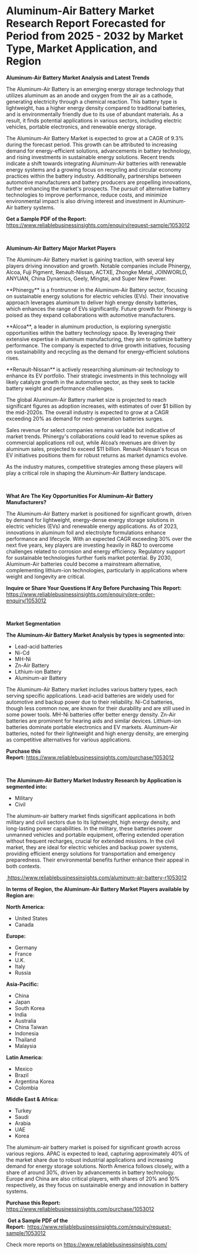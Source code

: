 <p><h1>Aluminum-Air Battery Market Research Report Forecasted for Period from 2025 -  2032 by Market Type, Market Application, and Region</h1></p><p><strong>Aluminum-Air Battery Market Analysis and Latest Trends</strong></p>
<p><p>The Aluminum-Air Battery is an emerging energy storage technology that utilizes aluminum as an anode and oxygen from the air as a cathode, generating electricity through a chemical reaction. This battery type is lightweight, has a higher energy density compared to traditional batteries, and is environmentally friendly due to its use of abundant materials. As a result, it finds potential applications in various sectors, including electric vehicles, portable electronics, and renewable energy storage.</p><p>The Aluminum-Air Battery Market is expected to grow at a CAGR of 9.3% during the forecast period. This growth can be attributed to increasing demand for energy-efficient solutions, advancements in battery technology, and rising investments in sustainable energy solutions. Recent trends indicate a shift towards integrating Aluminum-Air batteries with renewable energy systems and a growing focus on recycling and circular economy practices within the battery industry. Additionally, partnerships between automotive manufacturers and battery producers are propelling innovations, further enhancing the market's prospects. The pursuit of alternative battery technologies to improve performance, reduce costs, and minimize environmental impact is also driving interest and investment in Aluminum-Air battery systems.</p></p>
<p><strong>Get a Sample PDF of the Report:&nbsp;</strong> <a href="https://www.reliablebusinessinsights.com/enquiry/request-sample/1053012?utm_campaign=3080&utm_medium=2&utm_source=Github&utm_content=ia&utm_term=22032025&utm_id=aluminum-air-battery">https://www.reliablebusinessinsights.com/enquiry/request-sample/1053012</a></p>
<p>&nbsp;</p>
<p><strong>Aluminum-Air Battery Major Market Players</strong></p>
<p><p>The Aluminum-Air Battery market is gaining traction, with several key players driving innovation and growth. Notable companies include Phinergy, Alcoa, Fuji Pigment, Renault-Nissan, ACTXE, Zhongke Metal, JOINWORLD, ANYUAN, China Dynamics, Geely, Mingtai, and Super New Power.</p><p>**Phinergy** is a frontrunner in the Aluminum-Air Battery sector, focusing on sustainable energy solutions for electric vehicles (EVs). Their innovative approach leverages aluminum to deliver high energy density batteries, which enhances the range of EVs significantly. Future growth for Phinergy is poised as they expand collaborations with automotive manufacturers.</p><p>**Alcoa**, a leader in aluminum production, is exploring synergistic opportunities within the battery technology space. By leveraging their extensive expertise in aluminum manufacturing, they aim to optimize battery performance. The company is expected to drive growth initiatives, focusing on sustainability and recycling as the demand for energy-efficient solutions rises.</p><p>**Renault-Nissan** is actively researching aluminum-air technology to enhance its EV portfolio. Their strategic investments in this technology will likely catalyze growth in the automotive sector, as they seek to tackle battery weight and performance challenges.</p><p>The global Aluminum-Air Battery market size is projected to reach significant figures as adoption increases, with estimates of over $1 billion by the mid-2020s. The overall industry is expected to grow at a CAGR exceeding 20% as demand for next-generation batteries surges.</p><p>Sales revenue for select companies remains variable but indicative of market trends. Phinergy's collaborations could lead to revenue spikes as commercial applications roll out, while Alcoa’s revenues are driven by aluminum sales, projected to exceed $11 billion. Renault-Nissan's focus on EV initiatives positions them for robust returns as market dynamics evolve.</p><p>As the industry matures, competitive strategies among these players will play a critical role in shaping the Aluminum-Air Battery landscape.</p></p>
<p>&nbsp;</p>
<p><strong>What Are The Key Opportunities For Aluminum-Air Battery Manufacturers?</strong></p>
<p><p>The Aluminum-Air Battery market is positioned for significant growth, driven by demand for lightweight, energy-dense energy storage solutions in electric vehicles (EVs) and renewable energy applications. As of 2023, innovations in aluminum foil and electrolyte formulations enhance performance and lifecycle. With an expected CAGR exceeding 30% over the next five years, key players are investing heavily in R&D to overcome challenges related to corrosion and energy efficiency. Regulatory support for sustainable technologies further fuels market potential. By 2030, Aluminum-Air batteries could become a mainstream alternative, complementing lithium-ion technologies, particularly in applications where weight and longevity are critical.</p></p>
<p><strong>Inquire or Share Your Questions If Any Before Purchasing This Report:</strong> <a href="https://www.reliablebusinessinsights.com/enquiry/pre-order-enquiry/1053012?utm_campaign=3080&utm_medium=2&utm_source=Github&utm_content=ia&utm_term=22032025&utm_id=aluminum-air-battery">https://www.reliablebusinessinsights.com/enquiry/pre-order-enquiry/1053012</a></p>
<p>&nbsp;</p>
<p><strong>Market Segmentation</strong></p>
<p><strong>The Aluminum-Air Battery Market Analysis by types is segmented into:</strong></p>
<p><ul><li>Lead-acid batteries</li><li>Ni-Cd</li><li>MH-Ni</li><li>Zn-Air Battery</li><li>Lithium-ion Battery</li><li>Aluminum-air Battery</li></ul></p>
<p><p>The Aluminum-Air Battery market includes various battery types, each serving specific applications. Lead-acid batteries are widely used for automotive and backup power due to their reliability. Ni-Cd batteries, though less common now, are known for their durability and are still used in some power tools. MH-Ni batteries offer better energy density. Zn-Air batteries are prominent for hearing aids and similar devices. Lithium-ion batteries dominate portable electronics and EV markets. Aluminum-Air batteries, noted for their lightweight and high energy density, are emerging as competitive alternatives for various applications.</p></p>
<p><strong>Purchase this Report:&nbsp;</strong><a href="https://www.reliablebusinessinsights.com/purchase/1053012?utm_campaign=3080&utm_medium=2&utm_source=Github&utm_content=ia&utm_term=22032025&utm_id=aluminum-air-battery">https://www.reliablebusinessinsights.com/purchase/1053012</a></p>
<p>&nbsp;</p>
<p><strong>The Aluminum-Air Battery Market Industry Research by Application is segmented into:</strong></p>
<p><ul><li>Military</li><li>Civil</li></ul></p>
<p><p>The aluminum-air battery market finds significant applications in both military and civil sectors due to its lightweight, high energy density, and long-lasting power capabilities. In the military, these batteries power unmanned vehicles and portable equipment, offering extended operation without frequent recharges, crucial for extended missions. In the civil market, they are ideal for electric vehicles and backup power systems, providing efficient energy solutions for transportation and emergency preparedness. Their environmental benefits further enhance their appeal in both contexts.</p></p>
<p><a href="https://www.reliablebusinessinsights.com/aluminum-air-battery-r1053012?utm_campaign=3080&utm_medium=2&utm_source=Github&utm_content=ia&utm_term=22032025&utm_id=aluminum-air-battery">&nbsp;https://www.reliablebusinessinsights.com/aluminum-air-battery-r1053012</a></p>
<p><strong>In terms of Region, the Aluminum-Air Battery Market Players available by Region are:</strong></p>
<p>
    <p> <strong> North America: </strong>
        <ul>
            <li>United States</li>
            <li>Canada</li>
        </ul>
        </p> 
    <p> <strong> Europe: </strong>
        <ul>
            <li>Germany</li>
            <li>France</li>
            <li>U.K.</li>
            <li>Italy</li>
            <li>Russia</li>
        </ul>
        </p> 
    <p> <strong> Asia-Pacific: </strong>
        <ul>
            <li>China</li>
            <li>Japan</li>
            <li>South Korea</li>
            <li>India</li>
            <li>Australia</li>
            <li>China Taiwan</li>
            <li>Indonesia</li>
            <li>Thailand</li>
            <li>Malaysia</li>
        </ul>
        </p> 
    <p> <strong> Latin America: </strong>
        <ul>
            <li>Mexico</li>
            <li>Brazil</li>
            <li>Argentina Korea</li>
            <li>Colombia</li>
        </ul>
        </p> 
    <p> <strong> Middle East & Africa: </strong>
        <ul>
            <li>Turkey</li>
            <li>Saudi</li>
            <li>Arabia</li>
            <li>UAE</li>
            <li>Korea</li>
        </ul>
    </p>
    </p>
<p><p>The aluminum-air battery market is poised for significant growth across various regions. APAC is expected to lead, capturing approximately 40% of the market share due to robust industrial applications and increasing demand for energy storage solutions. North America follows closely, with a share of around 30%, driven by advancements in battery technology. Europe and China are also critical players, with shares of 20% and 10% respectively, as they focus on sustainable energy and innovation in battery systems.</p></p>
<p><strong>Purchase this Report: </strong><a href="https://www.reliablebusinessinsights.com/purchase/1053012?utm_campaign=3080&utm_medium=2&utm_source=Github&utm_content=ia&utm_term=22032025&utm_id=aluminum-air-battery">https://www.reliablebusinessinsights.com/purchase/1053012</a></p>
<p>&nbsp;<strong>Get a Sample PDF of the Report:&nbsp;&nbsp;</strong><a href="https://www.reliablebusinessinsights.com/enquiry/request-sample/1053012?utm_campaign=3080&utm_medium=2&utm_source=Github&utm_content=ia&utm_term=22032025&utm_id=aluminum-air-battery">https://www.reliablebusinessinsights.com/enquiry/request-sample/1053012</a></p>
<p><strong></strong></p>
<p>Check more reports on <a href="https://www.reliablebusinessinsights.com/?utm_campaign=3080&utm_medium=2&utm_source=Github&utm_content=ia&utm_term=22032025&utm_id=aluminum-air-battery">https://www.reliablebusinessinsights.com/</a></p>